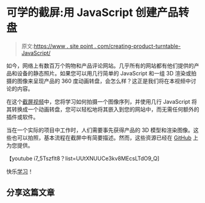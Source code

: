 # 可学的截屏:用 JavaScript 创建产品转盘

> 原文:[https://www . site point . com/creating-product-turntable-JavaScript/](https://www.sitepoint.com/creating-product-turntable-javascript/)

如今，网络上有数百万个购物和产品评论网站。几乎所有的网站都有他们提供的产品和设备的静态照片。如果您可以用几行简单的 JavaScript 和一组 3D 渲染或拍摄的图像来呈现产品的 360 度动画转盘，会怎么样？这正是我们将在本视频中讨论的内容。

在这个[截屏视频](https://learnable.com/hub/play/76)中，您将学习如何拍摄一个图像序列，并使用几行 JavaScript 将其转换成一个动画转盘，您可以轻松地将其嵌入到您的网站中，而无需任何额外的插件或软件。

当在一个实际的项目中工作时，人们需要事先获得产品的 3D 模型和渲染图像。这些也可以拍照，基本流程在截屏中有简要描述。然而，这些资源已经在 [GitHub](https://github.com/learnable-content/sc-turntable) 上为您提供。

【youtube i7_5Tszflt8？list=UUtXNUUCe3kv8MEcsLTdO9_Q]

快乐[学习](https://learnable.com/hub)！

## 分享这篇文章